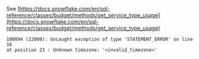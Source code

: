 See [https://docs.snowflake.com/en/sql-reference/classes/budget/methods/get_service_type_usage](https://docs.snowflake.com/en/sql-reference/classes/budget/methods/get_service_type_usage)
```
100094 (22000): Uncaught exception of type 'STATEMENT_ERROR' on line 16
at position 23 : Unknown timezone: '<invalid_timezone>'
```
